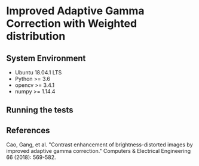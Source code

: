 # Improved Adaptive Gamma Correction with Weighted distribution

## System Environment
- Ubuntu 18.04.1 LTS
- Python >= 3.6
- opencv >= 3.4.1
- numpy >= 1.14.4

## Running the tests

## References
Cao, Gang, et al. "Contrast enhancement of brightness-distorted images by improved adaptive gamma correction." Computers & Electrical Engineering 66 (2018): 569-582.
